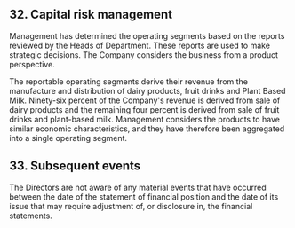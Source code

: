 ## 32. Capital risk management

Management has determined the operating segments based on the reports reviewed by the Heads of Department. These reports are used to make strategic decisions. The Company considers the business from a product perspective.

The reportable operating segments derive their revenue from the manufacture and distribution of dairy products, fruit drinks and Plant Based Milk. Ninety-six percent of the Company's revenue is derived from sale of dairy products and the remaining four percent is derived from sale of fruit drinks and plant-based milk. Management considers the products to have similar economic characteristics, and they have therefore been aggregated into a single operating segment.

## 33. Subsequent events

The Directors are not aware of any material events that have occurred between the date of the statement of financial position and the date of its issue that may require adjustment of, or disclosure in, the financial statements.